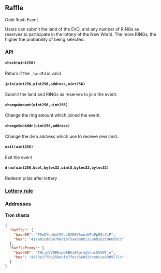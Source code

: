 ## Raffle

Gold Rush Event.  

Users can submit the land of the EVO, and any number of RINGs as reserves to participate in the lottery of the New World. The more RINGs, the higher the probability of being selected. 

### API

#### `check(uint256)`
Return if the `_landId` is valid

#### `join(uint256,uint256,address,uint256)`
Submit the land and RINGs as reserves to join the event. 

#### `changeAmount(uint256,uint256)`
Change the ring amount which joined the event.

#### `changeSubAddr(uint256,address)`
Change the dvm address which use to receive new land.

#### `exit(uint256)`
Exit the event

#### `draw(uint256,bool,bytes32,uint8,bytes32,bytes32)`
Redeem prize after lottery

### [Lottery rule](./Lottery-en.md)

### Addresses

#### Tron shasta

```json
{
  "Raffle": {
  	"base58": "TDoKYLbAmC9CLiD2D6Y6woaNTuPpB8cZzP",
	"hex": "412a01cd606796d1b75aab86b52cab92d21060d0cc"
  }, 
  "RaffleProxy": {
  	"base58": "THcjnVV6R6ipwkBUy88prmgVsac55UWYje",
	"hex": "4153e1f7bb25bacfe7fec16e8d2dcedcaa99d9571c"
  } 
}
```
